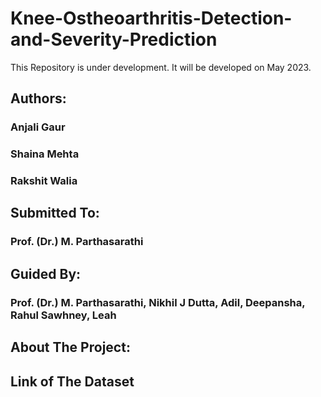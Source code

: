 # Knee-Ostheoarthritis-Detection-and-Severity-Prediction
This Repository is under development. It will be developed on May 2023.
## Authors:
### Anjali Gaur
### Shaina Mehta
### Rakshit Walia
## Submitted To:
### Prof. (Dr.) M. Parthasarathi
## Guided By:
### Prof. (Dr.) M. Parthasarathi, Nikhil J Dutta, Adil, Deepansha, Rahul Sawhney, Leah
## About The Project:
## Link of The Dataset

